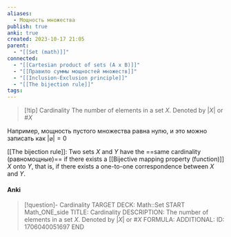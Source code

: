 ```yaml
---
aliases:
  - Мощность множества
publish: true
anki: true
created: 2023-10-17 21:05
parent:
  - "[[Set (math)]]"
connected:
  - "[[Cartesian product of sets (A x B)]]"
  - "[[Правило суммы мощностей множеств]]"
  - "[[Inclusion-Exclusion principle]]"
  - "[[The bijection rule]]"
tags:
---
```


> [!tip] Cardinality
> The number of elements in a set $X$.
> Denoted by $|X|$ or $\#X$

Например, мощность пустого множества равна нулю, и это можно записать как $| \varnothing | = 0$ 


[[The bijection rule]]:
Two sets $X$ and $Y$ have the ==same cardinality (равномощные)== if there exists a [[Bijective mapping property (function)]] $X$ onto $Y$, that is, if there exists a one-to-one correspondence between $X$ and $Y$. 

#### Anki
> [!question]- Cardinality
TARGET DECK: Math::Set 
START
Math_ONE_side
TITLE: Cardinality
DESCRIPTION: The number of elements in a set $X$.
> Denoted by $|X|$ or $\#X$
FORMULA: 
ADDITIONAL:
ID: 1706040051697
END







 


